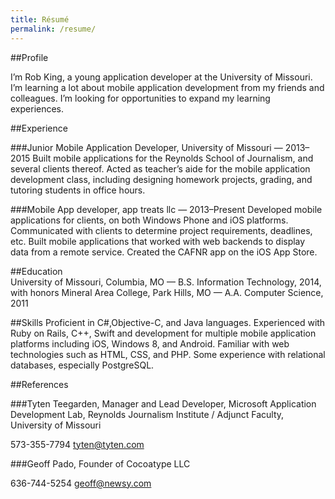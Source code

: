 ```yaml
---
title: Résumé
permalink: /resume/
---
```


##Profile  

I’m Rob King, a young application developer at the University of Missouri. I’m learning a lot about mobile application development from my friends and colleagues. I’m looking for opportunities to expand my learning experiences.

##Experience  

###Junior Mobile Application Developer, University of Missouri — 2013–2015
Built mobile applications for the Reynolds School of Journalism, and several clients thereof. Acted as teacher’s aide for the mobile application development class, including designing homework projects, grading, and tutoring students in office hours.

###Mobile App developer, app treats llc — 2013–Present
Developed mobile applications for clients, on both Windows Phone and iOS platforms. Communicated with clients to determine project requirements, deadlines, etc. Built mobile applications that worked with web backends to display data from a remote service. Created the CAFNR app on the iOS App Store.  

##Education  
University of Missouri, Columbia, MO — B.S. Information Technology, 2014, with honors
Mineral Area College, Park Hills, MO — A.A. Computer Science, 2011

##Skills
Proficient in C#,Objective-C, and Java languages. Experienced with Ruby on Rails, C++, Swift and development for multiple mobile application platforms including iOS, Windows 8, and Android. Familiar with web technologies such as HTML, CSS, and PHP. Some experience with relational databases, especially PostgreSQL.  

##References  

###Tyten Teegarden, Manager and Lead Developer, Microsoft Application Development Lab, Reynolds Journalism Institute / Adjunct Faculty, University of Missouri  

573-355-7794	tyten@tyten.com

###Geoff Pado, Founder of Cocoatype LLC

636-744-5254	geoff@newsy.com
